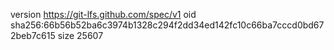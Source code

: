 version https://git-lfs.github.com/spec/v1
oid sha256:66b56b52ba6c3974b1328c294f2dd34ed142fc10c66ba7cccd0bd672beb7c615
size 25607
